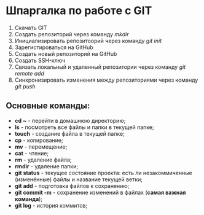 # Шпаргалка по работе с GIT

1. Скачать GIT
2. Создать репозиторий через команду _mkdir_
3. Инициализировать репозитоорий через команду _git init_
4. Зарегистироваться на GitHub
5. Создать новый репозиторий на GitHub
6. Создать SSH-ключ
7. Связать локальный и удаленный репозитории через команду _git remote add_
8. Синхронизировать изменения между репозиториями через команду _git push_

## Основные команды:

* __cd ~__ - перейти в домашнюю директорию;
* __ls__ - посмотреть все файлы и папки в текущей папке;
* __touch__ - создание файла в текущей папке;
* __cp__ - копирование;
* __mv__ - перемещение;
* __cat__ - чтение;
* __rm__ - удаление файла;
* __rmdir__ - удаление папки;
* __git status__ - текущее состояние проекта: есть ли незакоммиченные (изменённые) файлы и название текущей ветки;
* __git add__ - подготовка файлов к сохранению;
* __git commit -m__ - сохранение изменений в файлах (**самая важная команда**);
* __git log__ - история коммитов;